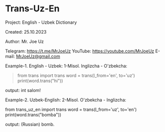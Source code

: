 # Trans-Uz-En
Project: English - Uzbek Dictionary

Created: 25.10.2023

Author: Mr. Joe Uz

Telegram:
https://t.me/MrJoeUz
YouTube:
https://youtube.com/MrJoeUz
E-mail:
MrJoeUz@gmail.com
     
Example-1. English - Uzbek:
1-Misol. Inglizcha - O'zbekcha:

>from trans import trans
word = trans(l_from='en', to='uz')
print(word.trans("hi"))

output: int salom!

Example-2. Uzbek-English:
2-Misol. O'zbekcha - Inglizcha:

 from trans_uz_en import trans
 word = trans(l_from='uz', to='en')
 print(word.trans("bomba"))
    
output: (Russian) bomb.
